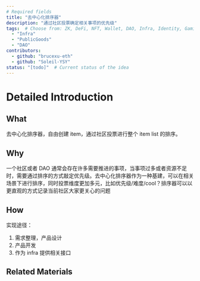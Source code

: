 ```yaml
---
# Required fields
title: "去中心化排序器"
description: "通过社区投票确定相关事项的优先级"
tags:  # Choose from: ZK, DeFi, NFT, Wallet, DAO, Infra, Identity, Gaming, PublicGoods, Privacy, Security or add your own
  - "Infra"
  - "PublicGoods"
  - "DAO"
contributors:
  - github: "brucexu-eth"
  - github: "Soleil-YSY"
status: "[todo]"  # Current status of the idea
---
```


# Detailed Introduction

## What
去中心化排序器，自由创建 item，通过社区投票进行整个 item list 的排序。

## Why
一个社区或者 DAO 通常会存在许多需要推进的事项，当事项过多或者资源不足时，需要通过排序的方式敲定优先级。去中心化排序器作为一种基建，可以在相关场景下进行排序，同时投票维度更加多元，比如优先级/难度/cool？排序器可以以更直观的方式记录当前社区大家更关心的问题

## How
实现途径：
1. 需求整理，产品设计
2. 产品开发
3. 作为 infra 提供相关接口

## Related Materials